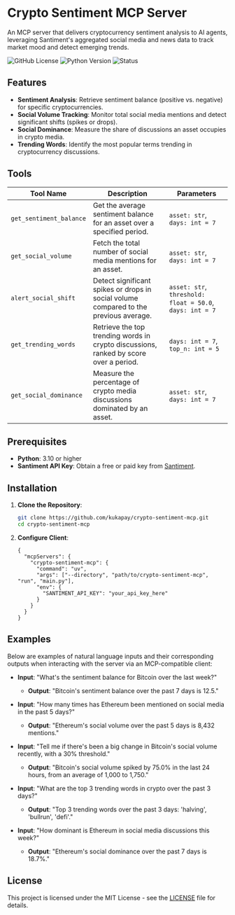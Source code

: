 # Crypto Sentiment MCP Server

An MCP server that delivers cryptocurrency sentiment analysis to AI agents, leveraging Santiment's aggregated social media and news data to track market mood and detect emerging trends.

![GitHub License](https://img.shields.io/github/license/kukapay/crypto-sentiment-mcp)
![Python Version](https://img.shields.io/badge/python-3.10+-blue)
![Status](https://img.shields.io/badge/status-active-brightgreen.svg)


## Features

- **Sentiment Analysis**: Retrieve sentiment balance (positive vs. negative) for specific cryptocurrencies.
- **Social Volume Tracking**: Monitor total social media mentions and detect significant shifts (spikes or drops).
- **Social Dominance**: Measure the share of discussions an asset occupies in crypto media.
- **Trending Words**: Identify the most popular terms trending in cryptocurrency discussions.

## Tools

| Tool Name               | Description                                                                                   | Parameters                                  |
|-------------------------|-----------------------------------------------------------------------------------------------|---------------------------------------------|
| `get_sentiment_balance` | Get the average sentiment balance for an asset over a specified period.                      | `asset: str`, `days: int = 7`              |
| `get_social_volume`     | Fetch the total number of social media mentions for an asset.                                | `asset: str`, `days: int = 7`              |
| `alert_social_shift`    | Detect significant spikes or drops in social volume compared to the previous average.        | `asset: str`, `threshold: float = 50.0`, `days: int = 7` |
| `get_trending_words`    | Retrieve the top trending words in crypto discussions, ranked by score over a period.        | `days: int = 7`, `top_n: int = 5`          |
| `get_social_dominance`  | Measure the percentage of crypto media discussions dominated by an asset.                    | `asset: str`, `days: int = 7`              |

## Prerequisites

- **Python**: 3.10 or higher
- **Santiment API Key**: Obtain a free or paid key from [Santiment](https://app.santiment.net/). 

## Installation

1. **Clone the Repository**:
   ```bash
   git clone https://github.com/kukapay/crypto-sentiment-mcp.git
   cd crypto-sentiment-mcp
   ```

2. **Configure Client**:
    ```
    {
      "mcpServers": {
        "crypto-sentiment-mcp": {
          "command": "uv",
          "args": ["--directory", "path/to/crypto-sentiment-mcp", "run", "main.py"],
          "env": {
            "SANTIMENT_API_KEY": "your_api_key_here"
          }
        }
      }
    }
    ```  

## Examples

Below are examples of natural language inputs and their corresponding outputs when interacting with the server via an MCP-compatible client:

- **Input**: "What's the sentiment balance for Bitcoin over the last week?"
  - **Output**: "Bitcoin's sentiment balance over the past 7 days is 12.5."

- **Input**: "How many times has Ethereum been mentioned on social media in the past 5 days?"
  - **Output**: "Ethereum's social volume over the past 5 days is 8,432 mentions."

- **Input**: "Tell me if there's been a big change in Bitcoin's social volume recently, with a 30% threshold."
  - **Output**: "Bitcoin's social volume spiked by 75.0% in the last 24 hours, from an average of 1,000 to 1,750."

- **Input**: "What are the top 3 trending words in crypto over the past 3 days?"
  - **Output**: "Top 3 trending words over the past 3 days: 'halving', 'bullrun', 'defi'."

- **Input**: "How dominant is Ethereum in social media discussions this week?"
  - **Output**: "Ethereum's social dominance over the past 7 days is 18.7%."


## License

This project is licensed under the MIT License - see the [LICENSE](LICENSE) file for details.
